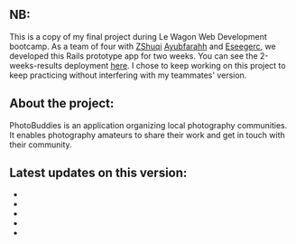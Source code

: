 <h2>NB: </h2>
<p>
  This is a copy of my final project during Le Wagon Web Development bootcamp. As a team of four with 
  <a href="https://github.com/ZShuqi">ZShuqi</a> 
  <a href="https://github.com/ayubfarahh">Ayubfarahh</a> and 
  <a href="https://github.com/eseegerc">Eseegerc</a>, 
  we developed this Rails prototype app for two weeks. You can see the 2-weeks-results deployment 
  <a href="https://www.photobuddies.me">here</a>. 
  I chose to keep working on this project to keep practicing without interfering with my teammates' version.
</p>

<h2>About the project:</h2>

PhotoBuddies is an application organizing local photography communities. It enables photography amateurs to share their work and get in touch with their community.

<h2>Latest updates on this version:</h2>

<ul>
  <li></li>
  <li></li>
  <li></li>
  <li></li>
  <li></li>
</ul>



